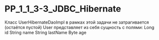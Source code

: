 # PP_1_1_3-3_JDBC_Hibernate
Класс UserHibernateDaoImpl в рамках этой задачи не затрагивается (остаётся пустой)  User представляет из себя сущность с полями:  Long id String name String lastName Byte age
